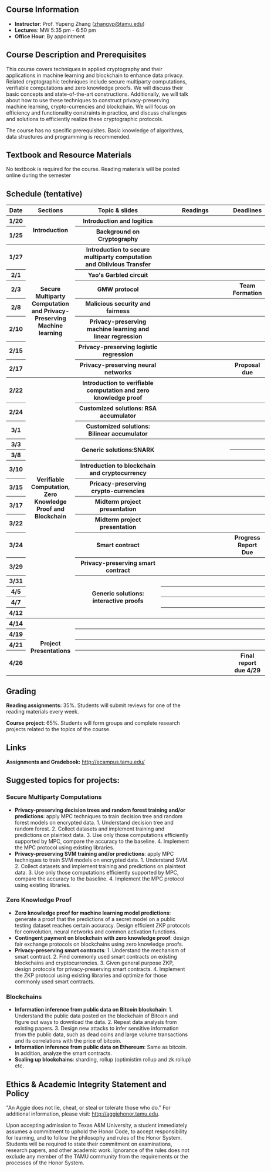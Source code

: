 ## Course Information
- **Instructor**: Prof. Yupeng Zhang (zhangyp@tamu.edu)
- **Lectures**: MW 5:35 pm - 6:50 pm
- **Office Hour**: By appointment

## Course Description and Prerequisites

This course covers techniques in applied cryptography and their applications in machine learning and blockchain to enhance data privacy. Related cryptographic techniques include secure multiparty computations, verifiable computations and zero knowledge proofs. We will discuss their basic concepts and state-of-the-art constructions. Additionally, we will talk about how to use these techniques to construct privacy-preserving machine learning, crypto-currencies and blockchain. We will focus on efficiency and functionality constraints in practice, and discuss challenges and solutions to efficiently realize these cryptographic protocols. 

The course has no specific prerequisites. Basic knowledge of algorithms, data structures and programming is recommended.



## Textbook and Resource Materials

No textbook is required for the course. Reading materials will be posted online during the semester


## Schedule (tentative)

<table style="width: 140%">
    <tr>
        <th style="width: 5%;">Date</th>
        <th style="width: 20%;">Sections</th>
        <th style="width: 40%;">Topic & slides</th>
        <th style="width: 45%;">Readings</th>
        <th style="width: 20%;">Deadlines</th>
    </tr>
    <tr>
        <th>1/20</th>
        <th rowspan="2">Introduction</th>
        <th>Introduction and logitics</th>
        <th></th>
        <th></th>
    </tr>
    <tr>
        <th>1/25</th>
        <th>Background on Cryptography</th>
        <th></th>
        <th></th>
    </tr>
    <tr>
        <th>1/27</th>
        <th rowspan="7">Secure Multiparty Computation and Privacy-Preserving Machine learning</th>
        <th>Introduction to secure multiparty computation and Oblivious Transfer</th>
        <th>
        </th>
        <th></th>
    </tr>
    <tr>
        <th>2/1</th>
        <th>Yao's Garbled circuit</th>
        <th></th>
        <th></th>
    </tr>
    <tr>
        <th>2/3</th>
        <th>GMW protocol</th>
        <th></th>
        <th>Team Formation</th>
    </tr>
    <tr>
        <th>2/8</th>     
        <th>Malicious security and fairness</th>
        <th></th>
        <th></th>
    </tr>
    <tr>
        <th>2/10</th>
        <th>Privacy-preserving machine learning and linear regression</th>
        <th></th>
        <th></th>
    </tr>
    <tr>
        <th>2/15</th>
        <th>Privacy-preserving logistic regression</th>
        <th></th>
        <th></th>
    </tr>
    <tr>
        <th>2/17</th>
        <th>Privacy-preserving neural networks</th>
        <th></th>
        <th>Proposal due</th>
    </tr>
        <tr>
        <th>2/22</th>
        <th rowspan="15">Verifiable Computation, Zero Knowledge Proof and Blockchain</th>
        <th>Introduction to verifiable computation and zero knowledge proof</th>
        <th></th>   
        <th></th>
    </tr>
    <tr>
        <th>2/24</th>
        <th>Customized solutions: RSA accumulator</th>
        <th>
        </th>
        <th></th>
    </tr>
    <tr>
        <th>3/1</th>
        <th>Customized solutions: Bilinear accumulator</th>
        <th></th>
        <th></th>
    </tr>
    <tr>
        <th>3/3</th>
        <th rowspan="2">Generic solutions:SNARK</th>
        <th rowspan="2"></th>
        <th></th>
    </tr>
    <tr>
        <th>3/8</th>
        <th></th>
    </tr>
    <tr>
        <th>3/10</th>
        <th>Introduction to blockchain and cryptocurrency</th>
        <th></th>
        <th></th>
    </tr>
    <tr>
        <th>3/15</th>
        <th>Pricacy-preserving crypto-currencies</th>
        <th></th>
        <th></th>
    </tr>
    <tr>
        <th>3/17</th>
        <th>Midterm project presentation</th>
        <th></th>
        <th></th>
    </tr>
    <tr>
        <th>3/22</th>
        <th>Midterm project presentation</th>
        <th></th>
        <th></th>
    </tr>
    <tr>
        <th>3/24</th>
        <th>Smart contract</th>
        <th></th>
        <th>Progress Report Due</th>
    </tr>
    <tr>
        <th>3/29</th>
        <th>Privacy-preserving smart contract</th>
        <th></th>
        <th></th>
    </tr>
    <tr>
        <th>3/31</th>
        <th rowspan="4">Generic solutions: interactive proofs
        </th>
        <th></th>
        <th></th>
    </tr>
    <tr>
        <th>4/5</th>
        <th></th>
        <th></th>
    </tr>
    <tr>
        <th>4/7</th>
        <th></th>    
        <th></th>
    </tr>
    <tr>
        <th>4/12</th>
        <th></th>
        <th></th>
    </tr>
        <tr>
        <th>4/14</th>
        <th rowspan="4">Project Presentations</th>
        <th></th>
        <th></th>
        <th></th>
    </tr>
      <tr>
        <th>4/19</th>
        <th></th>
        <th></th>
        <th></th>
    </tr>
    <tr>
        <th>4/21</th>
        <th></th>
        <th></th>
        <th></th>
    </tr>
    <tr>
        <th>4/26</th>
        <th></th>
        <th></th>
        <th>Final report due 4/29</th>
    </tr>
</table>

## Grading
**Reading assignments:** 35%. Students will submit reviews for one of the reading materials every week.

**Course project:** 65%. Students will form groups and complete research projects related to the topics of the course.

## Links

**Assignments and Gradebook:** http://ecampus.tamu.edu/

## Suggested topics for projects:
### Secure Multiparty Computations

- **Privacy-preserving decision trees and random forest training and/or predictions**: apply MPC techniques to train decision tree and random forest models on encrypted data. 1. Understand decision tree and random forest. 2. Collect datasets and implement training and predictions on plaintext data. 3. Use only those computations efficiently supported by MPC, compare the accuracy to the baseline. 4. Implement the MPC protocol using existing libraries.
- **Privacy-preserving SVM training and/or predictions**: apply MPC techniques to train SVM models on encrypted data. 1. Understand SVM. 2. Collect datasets and implement training and predictions on plaintext data. 3. Use only those computations efficiently supported by MPC, compare the accuracy to the baseline. 4. Implement the MPC protocol using existing libraries.

### Zero Knowledge Proof

- **Zero knowledge proof for machine learning model predictions**: generate a proof that the predictions of a secret model on a public testing dataset reaches certain accuracy. Design efficient ZKP protocols for convolution, neural networks and common activation functions.    
- **Contingent payment on blockchain with zero knowledge proof**: design fair exchange protocols on blockchains using zero knowledge proofs.
- **Privacy-preserving smart contracts**: 1. Understand the mechanism of smart contract. 2. Find commonly used smart contracts on existing blockchains and cryptocurrencies. 3. Given general purpose ZKP, design protocols for privacy-preserving smart contracts. 4. Implement the ZKP protocol using existing libraries and optimize for those commonly used smart contracts.

### Blockchains

- **Information inference from public data on Bitcoin blockchain**: 1. Understand the public data posted on the blockchain of Bitcoin and figure out ways to download the data. 2. Repeat data analysis from existing papers. 3. Design new attacks to infer sensitive information from the public data, such as dead coins and large volume transactions and its correlations with the price of bitcoin.
- **Information inference from public data on Ethereum**: Same as bitcoin. In addition, analyze the smart contracts.
- **Scaling up blockchains**: sharding, rollup (optimistim rollup and zk rollup) etc.

## Ethics & Academic Integrity Statement and Policy

"An Aggie does not lie, cheat, or steal or tolerate those who do." For additional information, please visit: http://aggiehonor.tamu.edu.  

Upon accepting admission to Texas A&M University, a student immediately assumes a commitment to uphold the Honor Code, to accept responsibility for learning, and to follow the philosophy and rules of the Honor System. Students will be required to state their commitment on examinations, research papers, and other academic work. Ignorance of the rules does not exclude any member of the TAMU community from the requirements or the processes of the Honor System.


